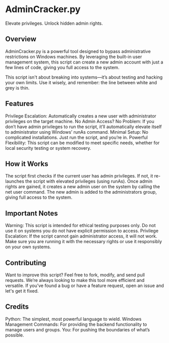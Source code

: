 # AdminCracker.py

Elevate privileges. Unlock hidden admin rights.

## Overview

AdminCracker.py is a powerful tool designed to bypass administrative restrictions on Windows machines. By leveraging the built-in user management system, this script can create a new admin account with just a few lines of code, giving you full access to the system.

This script isn't about breaking into systems—it’s about testing and hacking your own limits. Use it wisely, and remember: the line between white and grey is thin.

## Features

Privilege Escalation: Automatically creates a new user with administrator privileges on the target machine.
No Admin Access? No Problem: If you don’t have admin privileges to run the script, it’ll automatically elevate itself to administrator using Windows’ runAs command.
Minimal Setup: No complicated installations. Just run the script, and you’re in.
Powerful Flexibility: This script can be modified to meet specific needs, whether for local security testing or system recovery.

## How it Works

The script first checks if the current user has admin privileges.
If not, it re-launches the script with elevated privileges (using runAs).
Once admin rights are gained, it creates a new admin user on the system by calling the net user command.
The new admin is added to the administrators group, giving full access to the system.

## Important Notes

Warning: This script is intended for ethical testing purposes only. Do not use it on systems you do not have explicit permission to access.
Privilege Escalation: If the script cannot gain administrator access, it will not work. Make sure you are running it with the necessary rights or use it responsibly on your own systems.

## Contributing

Want to improve this script? Feel free to fork, modify, and send pull requests. We’re always looking to make this tool more efficient and versatile. If you’ve found a bug or have a feature request, open an issue and let's get it fixed.

## Credits

Python: The simplest, most powerful language to wield.
Windows Management Commands: For providing the backend functionality to manage users and groups.
You: For pushing the boundaries of what’s possible.
